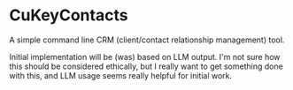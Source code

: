 # CuKeyContacts

A simple command line CRM (client/contact relationship management) tool.

Initial implementation will be (was) based on LLM output. 
I'm not sure how this should be considered ethically, 
but I really want to get something done with this, and
LLM usage seems really helpful for initial work.
